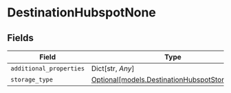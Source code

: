 # DestinationHubspotNone


## Fields

| Field                                                                                        | Type                                                                                         | Required                                                                                     | Description                                                                                  |
| -------------------------------------------------------------------------------------------- | -------------------------------------------------------------------------------------------- | -------------------------------------------------------------------------------------------- | -------------------------------------------------------------------------------------------- |
| `additional_properties`                                                                      | Dict[str, *Any*]                                                                             | :heavy_minus_sign:                                                                           | N/A                                                                                          |
| `storage_type`                                                                               | [Optional[models.DestinationHubspotStorageType]](../models/destinationhubspotstoragetype.md) | :heavy_minus_sign:                                                                           | N/A                                                                                          |